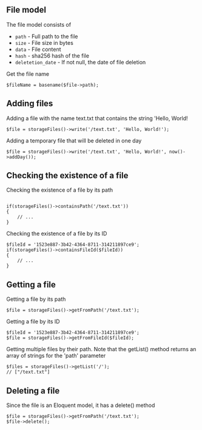 ## File model

The file model consists of
* `path` - Full path to the file
* `size` - File size in bytes
* `data` - File content
* `hash` - sha256 hash of the file
* `deletetion_date` - If not null, the date of file deletion

Get the file name
```{php}
$fileName = basename($file->path);
```

## Adding files

Adding a file with the name text.txt that contains the string 'Hello, World!

```{php}
$file = storageFiles()->write('/text.txt', 'Hello, World!');
```

Adding a temporary file that will be deleted in one day
```{php}
$file = storageFiles()->write('/text.txt', 'Hello, World!', now()->addDay());
```

## Checking the existence of a file

Checking the existence of a file by its path
```{php}

if(storageFiles()->containsPath('/text.txt'))
{
    // ...
}

```

Checking the existence of a file by its ID
```{php}
$fileId = '1523e887-3b42-4364-8711-314211897ce9';
if(storageFiles()->containsFileId($fileId))
{
    // ...
}
```

## Getting a file

Getting a file by its path
```{php}
$file = storageFiles()->getFromPath('/text.txt');
```

Getting a file by its ID
```{php}
$fileId = '1523e887-3b42-4364-8711-314211897ce9';
$file = storageFiles()->getFromFileId($fileId);
```

Getting multiple files by their path. Note that the getList() method returns an array of strings for the 'path' parameter
```{php}
$files = storageFiles()->getList('/');
// ["/text.txt"]
```


## Deleting a file
Since the file is an Eloquent model, it has a delete() method
```{php}
$file = storageFiles()->getFromPath('/text.txt');
$file->delete();
```


